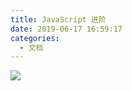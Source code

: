 ```yaml
---
title: JavaScript 进阶
date: 2019-06-17 16:59:17
categories:
  - 文档
---
```


![](https://static.skynian.cn/20191018225309.png)
